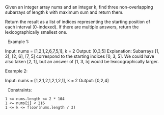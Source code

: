Given an integer array nums and an integer k, find three non-overlapping subarrays of length k with maximum sum and return them.

Return the result as a list of indices representing the starting position of each interval (0-indexed). If there are multiple answers, return the lexicographically smallest one.

 
Example 1:

Input: nums = [1,2,1,2,6,7,5,1], k = 2
Output: [0,3,5]
Explanation: Subarrays [1, 2], [2, 6], [7, 5] correspond to the starting indices [0, 3, 5].
We could have also taken [2, 1], but an answer of [1, 3, 5] would be lexicographically larger.


Example 2:

Input: nums = [1,2,1,2,1,2,1,2,1], k = 2
Output: [0,2,4]


 
Constraints:


	1 <= nums.length <= 2 * 104
	1 <= nums[i] < 216
	1 <= k <= floor(nums.length / 3)

